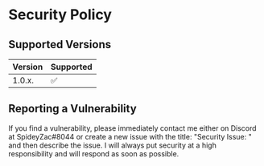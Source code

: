 # Security Policy

## Supported Versions

| Version | Supported          |
| ------- | ------------------ |
| 1.0.x.  | :white_check_mark: |

## Reporting a Vulnerability
If you find a vulnerability, please immediately contact me either on Discord at SpideyZac#8044 or create a new issue with the title: "Security Issue: " and then describe the issue. I will always put security at a high responsibility and will respond as soon as possible.
